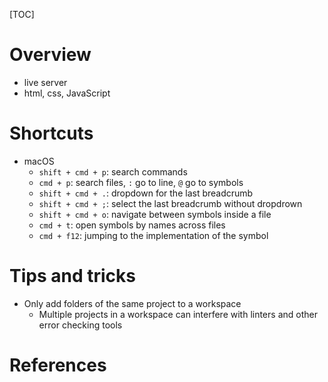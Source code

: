 [TOC]

# Overview

- live server
- html, css, JavaScript

# Shortcuts

- macOS
    + `shift + cmd + p`: search commands
    + `cmd + p`: search files, `:` go to line, `@` go to symbols
    + `shift + cmd + .`: dropdown for the last breadcrumb
    + `shift + cmd + ;`: select the last breadcrumb without dropdrown
    + `shift + cmd + o`: navigate between symbols inside a file
    + `cmd + t`: open symbols by names across files
    + `cmd + f12`: jumping to the implementation of the symbol

# Tips and tricks

- Only add folders of the same project to a workspace
    - Multiple projects in a workspace can interfere with linters and
      other error checking tools

# References

[homepage]: https://code.visualstudio.com/?wt.mc_id=DX_841432
[wiki]: https://en.wikipedia.org/wiki/Visual_Studio_Code
